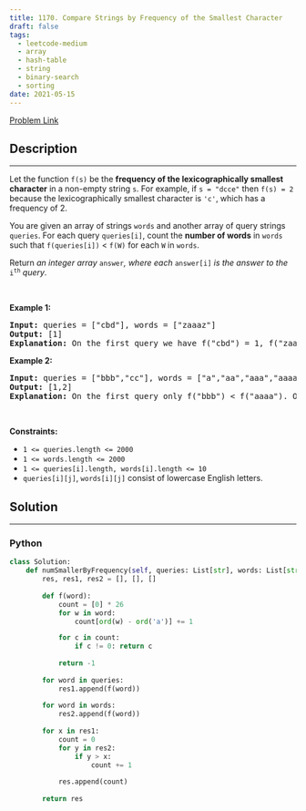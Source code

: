 ```yaml
---
title: 1170. Compare Strings by Frequency of the Smallest Character
draft: false
tags: 
  - leetcode-medium
  - array
  - hash-table
  - string
  - binary-search
  - sorting
date: 2021-05-15
---
```


[Problem Link](https://leetcode.com/problems/compare-strings-by-frequency-of-the-smallest-character/)

## Description

---
<p>Let the function <code>f(s)</code> be the <strong>frequency of the lexicographically smallest character</strong> in a non-empty string <code>s</code>. For example, if <code>s = &quot;dcce&quot;</code> then <code>f(s) = 2</code> because the lexicographically smallest character is <code>&#39;c&#39;</code>, which has a frequency of 2.</p>

<p>You are given an array of strings <code>words</code> and another array of query strings <code>queries</code>. For each query <code>queries[i]</code>, count the <strong>number of words</strong> in <code>words</code> such that <code>f(queries[i])</code> &lt; <code>f(W)</code> for each <code>W</code> in <code>words</code>.</p>

<p>Return <em>an integer array </em><code>answer</code><em>, where each </em><code>answer[i]</code><em> is the answer to the </em><code>i<sup>th</sup></code><em> query</em>.</p>

<p>&nbsp;</p>
<p><strong class="example">Example 1:</strong></p>

<pre>
<strong>Input:</strong> queries = [&quot;cbd&quot;], words = [&quot;zaaaz&quot;]
<strong>Output:</strong> [1]
<strong>Explanation:</strong> On the first query we have f(&quot;cbd&quot;) = 1, f(&quot;zaaaz&quot;) = 3 so f(&quot;cbd&quot;) &lt; f(&quot;zaaaz&quot;).
</pre>

<p><strong class="example">Example 2:</strong></p>

<pre>
<strong>Input:</strong> queries = [&quot;bbb&quot;,&quot;cc&quot;], words = [&quot;a&quot;,&quot;aa&quot;,&quot;aaa&quot;,&quot;aaaa&quot;]
<strong>Output:</strong> [1,2]
<strong>Explanation:</strong> On the first query only f(&quot;bbb&quot;) &lt; f(&quot;aaaa&quot;). On the second query both f(&quot;aaa&quot;) and f(&quot;aaaa&quot;) are both &gt; f(&quot;cc&quot;).
</pre>

<p>&nbsp;</p>
<p><strong>Constraints:</strong></p>

<ul>
	<li><code>1 &lt;= queries.length &lt;= 2000</code></li>
	<li><code>1 &lt;= words.length &lt;= 2000</code></li>
	<li><code>1 &lt;= queries[i].length, words[i].length &lt;= 10</code></li>
	<li><code>queries[i][j]</code>, <code>words[i][j]</code> consist of lowercase English letters.</li>
</ul>


## Solution

---
### Python
``` py title='compare-strings-by-frequency-of-the-smallest-character'
class Solution:
    def numSmallerByFrequency(self, queries: List[str], words: List[str]) -> List[int]:
        res, res1, res2 = [], [], []
        
        def f(word):
            count = [0] * 26
            for w in word:
                count[ord(w) - ord('a')] += 1

            for c in count:
                if c != 0: return c
            
            return -1
            
        for word in queries:
            res1.append(f(word))
        
        for word in words:
            res2.append(f(word))
        
        for x in res1:
            count = 0
            for y in res2:
                if y > x:
                    count += 1
            
            res.append(count)
        
        return res
        
        
            
```

